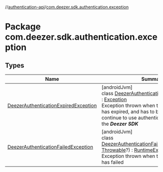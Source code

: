 //[authentication-api](../../index.md)/[com.deezer.sdk.authentication.exception](index.md)

# Package com.deezer.sdk.authentication.exception

## Types

| Name                                                                                      | Summary                                                                                                                                                                                                                                                                                                                                                                     |
| ----------------------------------------------------------------------------------------- | --------------------------------------------------------------------------------------------------------------------------------------------------------------------------------------------------------------------------------------------------------------------------------------------------------------------------------------------------------------------------- |
| [DeezerAuthenticationExpiredException](-deezer-authentication-expired-exception/index.md) | [androidJvm]<br/>class [DeezerAuthenticationExpiredException](-deezer-authentication-expired-exception/index.md) : [Exception](https://developer.android.com/reference/kotlin/java/lang/Exception.html)<br/>Exception thrown when the authentication has expired, and has to be renewed to continue to use authenticated features of the **_Deezer SDK_**                   |
| [DeezerAuthenticationFailedException](-deezer-authentication-failed-exception/index.md)   | [androidJvm]<br/>class [DeezerAuthenticationFailedException](-deezer-authentication-failed-exception/index.md)(cause: [Throwable](https://kotlinlang.org/api/latest/jvm/stdlib/kotlin/-throwable/index.html)?) : [RuntimeException](https://developer.android.com/reference/kotlin/java/lang/RuntimeException.html)<br/>Exception thrown when the authentication has failed |
